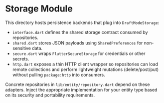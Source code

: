 # Storage Module

This directory hosts persistence backends that plug into `DraftModeStorage`:

- `interface.dart` defines the shared storage contract consumed by repositories.
- `shared.dart` stores JSON payloads using `SharedPreferences` for non-sensitive data.
- `secure.dart` wraps `FlutterSecureStorage` for credentials or other secrets.
- `http.dart` exposes a thin HTTP client wrapper so repositories can load
  remote collections and perform lightweight mutations (delete/post/put)
  without pulling `package:http` into consumers.

Concrete repositories in `lib/entity/repository.dart` depend on these adapters. Inject the appropriate implementation for your entity type based on its security and portability requirements.
